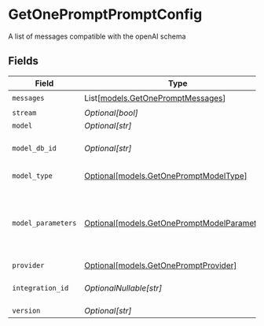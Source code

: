 # GetOnePromptPromptConfig

A list of messages compatible with the openAI schema


## Fields

| Field                                                                                    | Type                                                                                     | Required                                                                                 | Description                                                                              |
| ---------------------------------------------------------------------------------------- | ---------------------------------------------------------------------------------------- | ---------------------------------------------------------------------------------------- | ---------------------------------------------------------------------------------------- |
| `messages`                                                                               | List[[models.GetOnePromptMessages](../models/getonepromptmessages.md)]                   | :heavy_check_mark:                                                                       | N/A                                                                                      |
| `stream`                                                                                 | *Optional[bool]*                                                                         | :heavy_minus_sign:                                                                       | N/A                                                                                      |
| `model`                                                                                  | *Optional[str]*                                                                          | :heavy_minus_sign:                                                                       | N/A                                                                                      |
| `model_db_id`                                                                            | *Optional[str]*                                                                          | :heavy_minus_sign:                                                                       | The id of the resource                                                                   |
| `model_type`                                                                             | [Optional[models.GetOnePromptModelType]](../models/getonepromptmodeltype.md)             | :heavy_minus_sign:                                                                       | The type of the model                                                                    |
| `model_parameters`                                                                       | [Optional[models.GetOnePromptModelParameters]](../models/getonepromptmodelparameters.md) | :heavy_minus_sign:                                                                       | Model Parameters: Not all parameters apply to every model                                |
| `provider`                                                                               | [Optional[models.GetOnePromptProvider]](../models/getonepromptprovider.md)               | :heavy_minus_sign:                                                                       | N/A                                                                                      |
| `integration_id`                                                                         | *OptionalNullable[str]*                                                                  | :heavy_minus_sign:                                                                       | The id of the resource                                                                   |
| `version`                                                                                | *Optional[str]*                                                                          | :heavy_minus_sign:                                                                       | N/A                                                                                      |